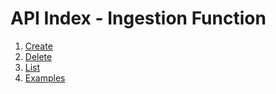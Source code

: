 # API Index - Ingestion Function

1. [Create](create)
1. [Delete](delete)
1. [List](list)
1. [Examples](examples)
